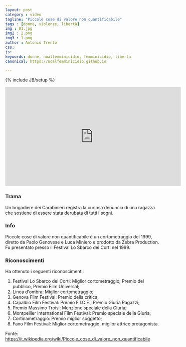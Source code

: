 ```yaml
---
layout: post
category : video
tagline: "Piccole cose di valore non quantificabile"
tags : [donne, violenze, libertà]
img : 01.jpg
img2 : 2.png
img3 : 1.png
author : Antonio Trento
css: 
js: 
keywords: donne, noalfemminicidio, femminicidio, liberta
canonical: https://noalfemminicidio.github.io

---
```

{% include JB/setup %}
<!--more-->
<iframe width="560" height="315" src="https://www.youtube.com/embed/Po16lsLfpMk" frameborder="0" allowfullscreen></iframe>

### Trama
Un brigadiere dei Carabinieri registra la curiosa denuncia di una ragazza che sostiene di essere stata derubata di tutti i sogni.

### Info
Piccole cose di valore non quantificabile è un cortometraggio del 1999, diretto da Paolo Genovese e Luca Miniero e prodotto da Zebra Production. Fu presentato presso il Festival Lo Sbarco dei Corti nel 1999.

### Riconoscimenti
Ha ottenuto i seguenti riconoscimenti:

1. Festival Lo Sbarco dei Corti: Miglior cortometraggio; Premio del pubblico, Premio Film Universal;
2. Linea d'ombra: Miglior cortometraggio;
3. Genova Film Festival: Premio della critica;
4. Capalbio Film Festival: Premio F.I.C.E., Premio Giuria Ragazzi;
5. Premio Massimo Troisi: Menzione speciale della Giuria;
6. Montpellier International Film Festival: Premio speciale della Giuria;
7. Cortinametraggio: Premio miglior soggetto;
8. Fano Film Festival: Miglior cortometraggio, miglior attrice protagonista.

Fonte:
https://it.wikipedia.org/wiki/Piccole_cose_di_valore_non_quantificabile

